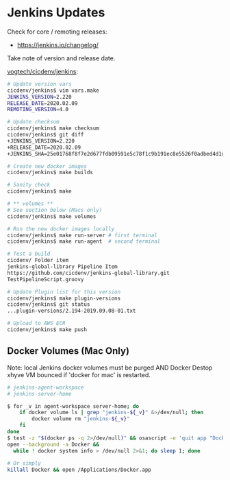 # Jenkins Updates

Check for core / remoting releases:
* https://jenkins.io/changelog/

Take note of version and release date.

[vogtech/cicdenv/jenkins](https://github.com/vogtech/cicdenv/blob/master/jenkins/):
```bash
# Update version vars
cicdenv/jenkins$ vim vars.make
JENKINS_VERSION=2.220
RELEASE_DATE=2020.02.09
REMOTING_VERSION=4.0

# Update checksum
cicdenv/jenkins$ make checksum
cicdenv/jenkins$ git diff
+JENKINS_VERSION=2.220
+RELEASE_DATE=2020.02.09
+JENKINS_SHA=25e01768f8f7e2d677fdb09591e5c78f1c9b191ec8e5526f0adbed4d1dbc668a

# Create new docker images
cicdenv/jenkins$ make builds

# Sanity check
cicdenv/jenkins$ make 

# ** volumes **
# See section below (Macs only)
cicdenv/jenkins$ make volumes

# Run the new docker images locally
cicdenv/jenkins$ make run-server # first terminal
cicdenv/jenkins$ make run-agent  # second terminal

# Test a build
cicdenv/ Folder item
jenkins-global-library Pipeline Item
https://github.com/cicdenv/jenkins-global-library.git
TestPipelineScript.groovy

# Update Plugin list for this version
cicdenv/jenkins$ make plugin-versions
cicdenv/jenkins$ git status
...plugin-versions/2.194-2019.09.08-01.txt

# Upload to AWS ECR
cicdenv/jenkins$ make push
```

## Docker Volumes (Mac Only)
Note: local Jenkins docker volumes must be purged AND Docker Destop xhyve VM bounced if 'docker for mac' is restarted.
```bash
# jenkins-agent-workspace
# jenkins-server-home

$ for _v in agent-workspace server-home; do
    if docker volume ls | grep "jenkins-${_v}" &>/dev/null; then
        docker volume rm "jenkins-${_v}"
    fi
done
$ test -z "$(docker ps -q 2>/dev/null)" && osascript -e 'quit app "Docker"'
open --background -a Docker &&
  while ! docker system info > /dev/null 2>&1; do sleep 1; done
  
# Or simply
killall Docker && open /Applications/Docker.app
```
